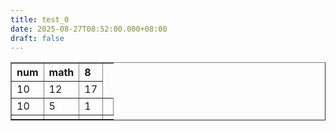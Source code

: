 ```yaml
---
title: test_0
date: 2025-08-27T08:52:00.000+08:00
draft: false
---
```

<table border="1" style="border-collapse: collapse; width:100%; text-align:left;">
      <tr><th>num</th><th> math</th><th> 8</th></tr>
<tr><td>10</td><td> 12</td><td> 17</td></tr>
<tr><td>10</td><td> 5</td><td> 1</td><td></td></tr>
<tr><td></td><td></td><td></td></tr>
    </table>
